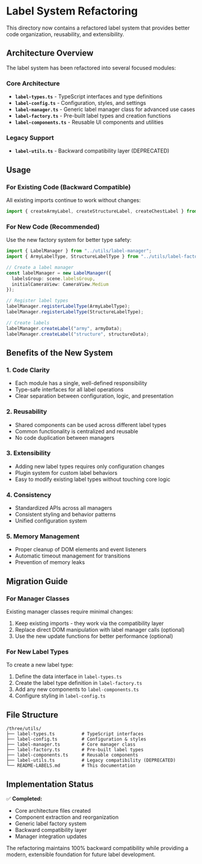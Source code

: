 # Label System Refactoring

This directory now contains a refactored label system that provides better code organization, reusability, and extensibility.

## Architecture Overview

The label system has been refactored into several focused modules:

### Core Architecture
- **`label-types.ts`** - TypeScript interfaces and type definitions
- **`label-config.ts`** - Configuration, styles, and settings
- **`label-manager.ts`** - Generic label manager class for advanced use cases
- **`label-factory.ts`** - Pre-built label types and creation functions
- **`label-components.ts`** - Reusable UI components and utilities

### Legacy Support
- **`label-utils.ts`** - Backward compatibility layer (DEPRECATED)

## Usage

### For Existing Code (Backward Compatible)
All existing imports continue to work without changes:

```typescript
import { createArmyLabel, createStructureLabel, createChestLabel } from "../utils/";
```

### For New Code (Recommended)
Use the new factory system for better type safety:

```typescript
import { LabelManager } from "../utils/label-manager";
import { ArmyLabelType, StructureLabelType } from "../utils/label-factory";

// Create a label manager
const labelManager = new LabelManager({
  labelsGroup: scene.labelsGroup,
  initialCameraView: CameraView.Medium
});

// Register label types
labelManager.registerLabelType(ArmyLabelType);
labelManager.registerLabelType(StructureLabelType);

// Create labels
labelManager.createLabel("army", armyData);
labelManager.createLabel("structure", structureData);
```

## Benefits of the New System

### 1. **Code Clarity**
- Each module has a single, well-defined responsibility
- Type-safe interfaces for all label operations
- Clear separation between configuration, logic, and presentation

### 2. **Reusability** 
- Shared components can be used across different label types
- Common functionality is centralized and reusable
- No code duplication between managers

### 3. **Extensibility**
- Adding new label types requires only configuration changes
- Plugin system for custom label behaviors
- Easy to modify existing label types without touching core logic

### 4. **Consistency**
- Standardized APIs across all managers
- Consistent styling and behavior patterns
- Unified configuration system

### 5. **Memory Management**
- Proper cleanup of DOM elements and event listeners
- Automatic timeout management for transitions
- Prevention of memory leaks

## Migration Guide

### For Manager Classes
Existing manager classes require minimal changes:

1. Keep existing imports - they work via the compatibility layer
2. Replace direct DOM manipulation with label manager calls (optional)
3. Use the new update functions for better performance (optional)

### For New Label Types
To create a new label type:

1. Define the data interface in `label-types.ts`
2. Create the label type definition in `label-factory.ts`
3. Add any new components to `label-components.ts`
4. Configure styling in `label-config.ts`

## File Structure

```
/three/utils/
├── label-types.ts          # TypeScript interfaces
├── label-config.ts         # Configuration & styles  
├── label-manager.ts        # Core manager class
├── label-factory.ts        # Pre-built label types
├── label-components.ts     # Reusable components
├── label-utils.ts          # Legacy compatibility (DEPRECATED)
└── README-LABELS.md        # This documentation
```

## Implementation Status

✅ **Completed:**
- Core architecture files created
- Component extraction and reorganization
- Generic label factory system
- Backward compatibility layer
- Manager integration updates

The refactoring maintains 100% backward compatibility while providing a modern, extensible foundation for future label development.